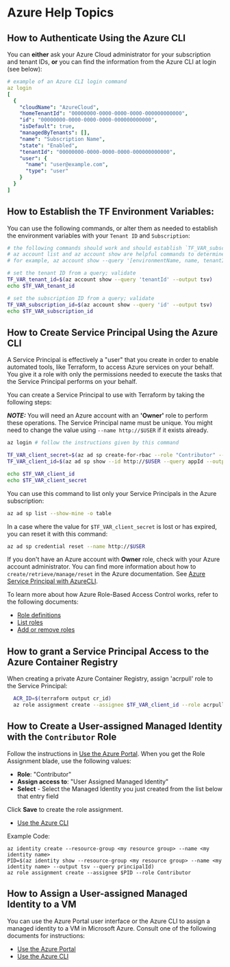 # Azure Help Topics

## How to Authenticate Using the Azure CLI

You can **either** ask your Azure Cloud administrator for your subscription and tenant IDs, **or** you can find the information from the Azure CLI at login (see below):

```yaml
# example of an Azure CLI login command
az login
[
  {
    "cloudName": "AzureCloud",
    "homeTenantId": "00000000-0000-0000-0000-000000000000",
    "id": "00000000-0000-0000-0000-000000000000",
    "isDefault": true,
    "managedByTenants": [], 
    "name": "Subscription Name",
    "state": "Enabled",
    "tenantId": "00000000-0000-0000-0000-000000000000",
    "user": {
      "name": "user@example.com",
      "type": "user"
    }
  }
]
```

## How to Establish the TF Environment Variables:

You can use the following commands, or alter them as needed to establish the environment variables with your `Tenant ID` and `Subscription`:

```bash
# the following commands should work and should establish `TF_VAR_subscription_id` and `TF_VAR_tenant_id`
# az account list and az account show are helpful commands to determine this information
# for example, az account show --query '[environmentName, name, tenantId, user.name]'

# set the tenant ID from a query; validate
TF_VAR_tenant_id=$(az account show --query 'tenantId' --output tsv)
echo $TF_VAR_tenant_id

# set the subscription ID from a query; validate
TF_VAR_subscription_id=$(az account show --query 'id' --output tsv)
echo $TF_VAR_subscription_id
```

## How to Create Service Principal Using the Azure CLI

A Service Principal is effectively a "user" that you create in order to enable automated tools, like Terraform, to access Azure services on your behalf. You give it a role with only the permissions needed to execute the tasks that the Service Principal performs on your behalf.
 
You can create a Service Principal to use with Terraform by taking the following steps:

**_NOTE:_** You will need an Azure account with an **'Owner'** role to perform these operations. The Service Principal name must be unique. You might need to change the value using `--name http://$USER` if it exists already.

```bash
az login # follow the instructions given by this command

TF_VAR_client_secret=$(az ad sp create-for-rbac --role "Contributor" --scopes="/subscriptions/$TF_VAR_subscription_id" --name http://$USER --query password --output tsv)
TF_VAR_client_id=$(az ad sp show --id http://$USER --query appId --output tsv)

echo $TF_VAR_client_id
echo $TF_VAR_client_secret
```

You can use this command to list only your Service Principals in the Azure subscription:

```bash
az ad sp list --show-mine -o table
```

In a case where the value for `$TF_VAR_client_secret` is lost or has expired, you can reset it with this command:

```bash
az ad sp credential reset --name http://$USER
```

If you don't have an Azure account with **Owner** role, check with your Azure account administrator. You can find more information about how to `create/retrieve/manage/reset` in the Azure documentation. See [Azure Service Principal with AzureCLI](https://docs.microsoft.com/en-us/cli/azure/create-an-azure-service-principal-azure-cli?view=azure-cli-latest). 

To learn more about how Azure Role-Based Access Control works, refer to the following documents:

* [Role definitions](https://docs.microsoft.com/en-us/azure/role-based-access-control/role-definitions-list)
* [List roles](https://docs.microsoft.com/en-us/azure/role-based-access-control/role-assignments-list-cli#list-role-assignments-for-a-user)
* [Add or remove roles](https://docs.microsoft.com/en-us/azure/role-based-access-control/role-assignments-cli#user-at-a-subscription-scope)


## How to grant a Service Principal Access to the Azure Container Registry

When creating a private Azure Container Registry, assign 'acrpull' role to the Service Principal:

```bash
  ACR_ID=$(terraform output cr_id)
  az role assignment create --assignee $TF_VAR_client_id --role acrpull  --scope "$ACR_ID"
```

## How to Create a User-assigned Managed Identity with the `Contributor` Role

Follow the instructions in [Use the Azure Portal](https://docs.microsoft.com/en-us/azure/active-directory/managed-identities-azure-resources/how-to-manage-ua-identity-portal). When you get the Role Assignment blade, use the following values:

- **Role**: "Contributor" 
- **Assign access to**: "User Assigned Managed Identity"
- **Select** - Select the Managed Identity you just created from the list below that entry field

Click **Save** to create the role assignment.

* [Use the Azure CLI](https://docs.microsoft.com/en-us/azure/active-directory/managed-identities-azure-resources/how-to-manage-ua-identity-cli)

Example Code:

```
az identity create --resource-group <my resource group> --name <my identity name>
PID=$(az identity show --resource-group <my resource group> --name <my identity name> --output tsv --query principalId)
az role assignment create --assignee $PID --role Contributor
```
## How to Assign a User-assigned Managed Identity to a VM

You can use the Azure Portal user interface or the Azure CLI to assign a managed identity to a VM in Microsoft Azure. Consult one of the following documents for instructions:

- [Use the Azure Portal](https://docs.microsoft.com/en-us/azure/active-directory/managed-identities-azure-resources/qs-configure-portal-windows-vm#user-assigned-managed-identity)
- [Use the Azure CLI](https://docs.microsoft.com/en-us/azure/active-directory/managed-identities-azure-resources/qs-configure-cli-windows-vm#user-assigned-managed-identity)

